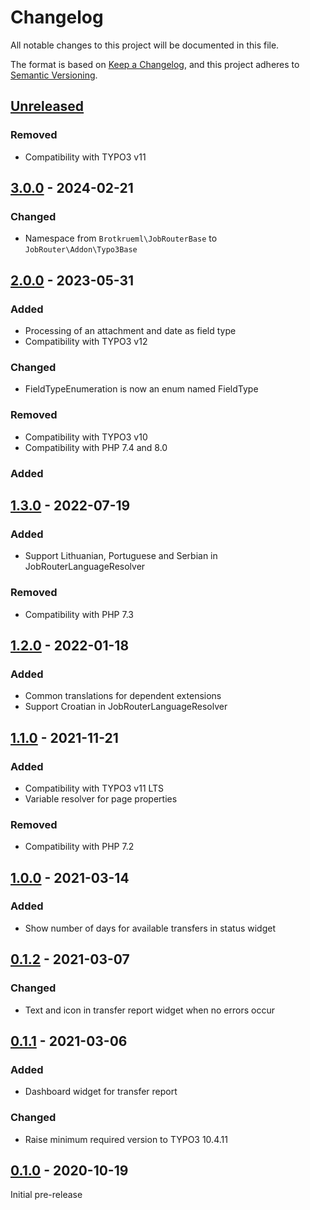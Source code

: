 # Changelog
All notable changes to this project will be documented in this file.

The format is based on [Keep a Changelog](https://keepachangelog.com/en/1.0.0/),
and this project adheres to [Semantic Versioning](https://semver.org/spec/v2.0.0.html).

## [Unreleased]

### Removed
- Compatibility with TYPO3 v11

## [3.0.0] - 2024-02-21

### Changed
- Namespace from `Brotkrueml\JobRouterBase` to `JobRouter\Addon\Typo3Base`

## [2.0.0] - 2023-05-31

### Added
- Processing of an attachment and date as field type
- Compatibility with TYPO3 v12

### Changed
- FieldTypeEnumeration is now an enum named FieldType

### Removed
- Compatibility with TYPO3 v10
- Compatibility with PHP 7.4 and 8.0

### Added

## [1.3.0] - 2022-07-19

### Added
- Support Lithuanian, Portuguese and Serbian in JobRouterLanguageResolver

### Removed
- Compatibility with PHP 7.3

## [1.2.0] - 2022-01-18

### Added
- Common translations for dependent extensions
- Support Croatian in JobRouterLanguageResolver

## [1.1.0] - 2021-11-21

### Added
- Compatibility with TYPO3 v11 LTS
- Variable resolver for page properties

### Removed
- Compatibility with PHP 7.2

## [1.0.0] - 2021-03-14

### Added
- Show number of days for available transfers in status widget

## [0.1.2] - 2021-03-07

### Changed
- Text and icon in transfer report widget when no errors occur

## [0.1.1] - 2021-03-06

### Added
- Dashboard widget for transfer report

### Changed
- Raise minimum required version to TYPO3 10.4.11

## [0.1.0] - 2020-10-19

Initial pre-release

[Unreleased]: https://github.com/jobrouter/typo3-base/compare/v3.0.0...HEAD
[3.0.0]: https://github.com/jobrouter/typo3-base/compare/v2.0.0...v3.0.0
[2.0.0]: https://github.com/jobrouter/typo3-base/compare/v1.3.0...v2.0.0
[1.3.0]: https://github.com/jobrouter/typo3-base/compare/v1.2.0...v1.3.0
[1.2.0]: https://github.com/jobrouter/typo3-base/compare/v1.1.0...v1.2.0
[1.1.0]: https://github.com/jobrouter/typo3-base/compare/v1.0.0...v1.1.0
[1.0.0]: https://github.com/jobrouter/typo3-base/compare/v0.1.2...v1.0.0
[0.1.2]: https://github.com/jobrouter/typo3-base/compare/v0.1.1...v0.1.2
[0.1.1]: https://github.com/jobrouter/typo3-base/compare/v0.1.0...v0.1.1
[0.1.0]: https://github.com/jobrouter/typo3-base/releases/tag/v0.1.0

